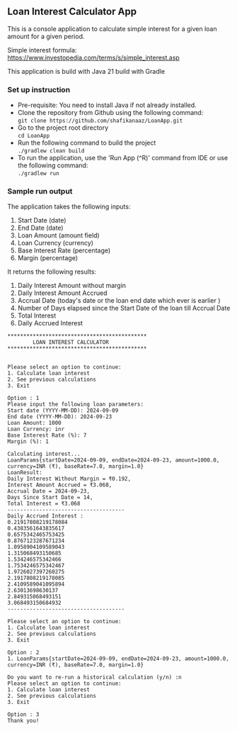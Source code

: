 Loan Interest Calculator App
----------------------------

This is a console application to calculate simple interest for a given loan amount for a given period.

Simple interest formula:  https://www.investopedia.com/terms/s/simple_interest.asp

This application is build with Java 21 build with Gradle

### Set up instruction

- Pre-requisite: You need to install Java if not already installed. 
- Clone the repository from Github using the following command:  
    ``git clone https://github.com/shafikanaaz/LoanApp.git``
- Go to the project root directory  
    ``cd LoanApp``
- Run the following command to build the project  
    ``./gradlew clean build``
- To run the application, use the 'Run App (^R)' command from IDE or use the following command:  
    ``./gradlew run``

### Sample run output
The application takes the following inputs:
1. Start Date (date)
2. End Date (date)
3. Loan Amount (amount field)
4. Loan Currency (currency)
5. Base Interest Rate (percentage)
6. Margin (percentage)

It returns the following results:
1. Daily Interest Amount without margin
2. Daily Interest Amount Accrued
3. Accrual Date (today's date or the loan end date which ever is earlier )
4. Number of Days elapsed since the Start Date of the loan till Accrual Date
5. Total Interest
6. Daily Accrued Interest

````
********************************************
        LOAN INTEREST CALCULATOR
********************************************


Please select an option to continue:
1. Calculate loan interest
2. See previous calculations
3. Exit

Option : 1
Please input the following loan parameters:
Start date (YYYY-MM-DD): 2024-09-09
End date (YYYY-MM-DD): 2024-09-23
Loan Amount: 1000
Loan Currency: inr
Base Interest Rate (%): 7
Margin (%): 1

Calculating interest...
LoanParams{startDate=2024-09-09, endDate=2024-09-23, amount=1000.0, currency=INR (₹), baseRate=7.0, margin=1.0}
LoanResult:
Daily Interest Without Margin = ₹0.192,
Interest Amount Accrued = ₹3.068,
Accrual Date = 2024-09-23,
Days Since Start Date = 14,
Total Interest = ₹3.068
-------------------------------------
Daily Accrued Interest :
0.21917808219178084
0.4383561643835617
0.6575342465753425
0.8767123287671234
1.0958904109589043
1.315068493150685
1.534246575342466
1.7534246575342467
1.9726027397260275
2.1917808219178085
2.4109589041095894
2.63013698630137
2.849315068493151
3.068493150684932
-------------------------------------

Please select an option to continue:
1. Calculate loan interest
2. See previous calculations
3. Exit

Option : 2
1. LoanParams{startDate=2024-09-09, endDate=2024-09-23, amount=1000.0, currency=INR (₹), baseRate=7.0, margin=1.0}

Do you want to re-run a historical calculation (y/n) :n
Please select an option to continue:
1. Calculate loan interest
2. See previous calculations
3. Exit

Option : 3
Thank you!
````